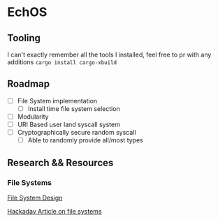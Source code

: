 # EchOS

## Tooling
I can't exactly remember all the tools I installed, feel free to pr with any additions
`cargo install cargo-xbuild`


## Roadmap
- [ ] File System implementation
  - [ ] Install time file system selection
- [ ] Modularity
- [ ] URI Based user land syscall system
- [ ] Cryptographically secure random syscall
  - [ ] Able to randomly provide all/most types

## Research && Resources

### File Systems
[File System Design](http://web.cs.ucla.edu/classes/fall10/cs111/scribe/11a/)

[Hackaday Article on file systems](https://hackaday.com/2019/01/24/cool-tools-a-little-filesystem-that-keeps-your-bits-on-lock/)
